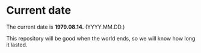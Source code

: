 # Current date

The current date is **1979.08.14.** (YYYY.MM.DD.)

This repository will be good when the world ends, so we will know how long it lasted.